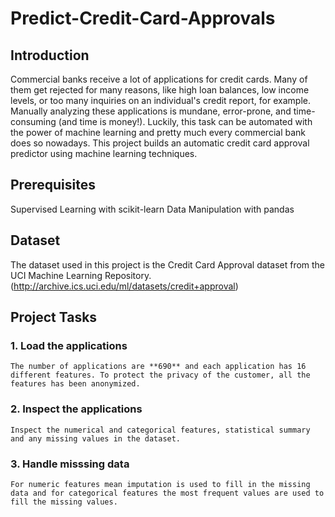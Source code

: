 # Predict-Credit-Card-Approvals

## Introduction
Commercial banks receive a lot of applications for credit cards. Many of them get rejected for many reasons, like high loan balances, low income levels, or too many inquiries on an individual's credit report, for example. Manually analyzing these applications is mundane, error-prone, and time-consuming (and time is money!). Luckily, this task can be automated with the power of machine learning and pretty much every commercial bank does so nowadays. This project builds an automatic credit card approval predictor using machine learning techniques.

## Prerequisites
Supervised Learning with scikit-learn
Data Manipulation with pandas

## Dataset
The dataset used in this project is the Credit Card Approval dataset from the UCI Machine Learning Repository. (http://archive.ics.uci.edu/ml/datasets/credit+approval)

## Project Tasks
### 1. Load the applications
    The number of applications are **690** and each application has 16 different features. To protect the privacy of the customer, all the features has been anonymized.
### 2. Inspect the applications
    Inspect the numerical and categorical features, statistical summary and any missing values in the dataset.
### 3. Handle misssing data
    For numeric features mean imputation is used to fill in the missing data and for categorical features the most frequent values are used to fill the missing values.
